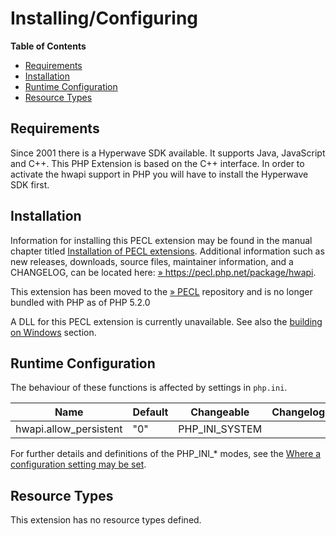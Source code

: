Installing/Configuring
======================

**Table of Contents**

-   [Requirements](/hwapi/setup.html#Requirements)
-   [Installation](/hwapi/setup.html#Installation)
-   [Runtime Configuration](/hwapi/setup.html#Runtime%20Configuration)
-   [Resource Types](/hwapi/setup.html#Resource%20Types)

Requirements
------------

Since 2001 there is a Hyperwave SDK available. It supports Java,
JavaScript and C++. This PHP Extension is based on the C++ interface. In
order to activate the hwapi support in PHP you will have to install the
Hyperwave SDK first.

Installation
------------

Information for installing this PECL extension may be found in the
manual chapter titled
<a href="/install/pecl.html" class="link">Installation of PECL extensions</a>.
Additional information such as new releases, downloads, source files,
maintainer information, and a CHANGELOG, can be located here:
<a href="https://pecl.php.net/package/hwapi" class="link external">» https://pecl.php.net/package/hwapi</a>.

This extension has been moved to the
<a href="https://pecl.php.net/" class="link external">» PECL</a>
repository and is no longer bundled with PHP as of PHP 5.2.0

A DLL for this PECL extension is currently unavailable. See also the
<a href="/install/windows/legacy/index.html#install.windows.legacy.building" class="link">building on Windows</a>
section.

Runtime Configuration
---------------------

The behaviour of these functions is affected by settings in `php.ini`.

| Name                    | Default | Changeable       | Changelog |
|-------------------------|---------|------------------|-----------|
| hwapi.allow\_persistent | "0"     | PHP\_INI\_SYSTEM |           |

For further details and definitions of the PHP\_INI\_\* modes, see the
<a href="/configuration/changes/modes.html" class="xref">Where a configuration setting may be set</a>.

Resource Types
--------------

This extension has no resource types defined.
